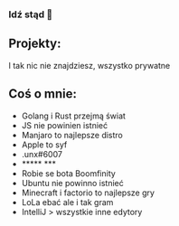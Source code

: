 ### Idź stąd 👋

## Projekty:
I tak nic nie znajdziesz, wszystko prywatne

## Coś o mnie:
- Golang i Rust przejmą świat
- JS nie powinien istnieć
- Manjaro to najlepsze distro
- Apple to syf
- .unx#6007
- \*\*\*\*\* \*\*\*
- Robie se bota Boomfinity
- Ubuntu nie powinno istnieć
- Minecraft i factorio to najlepsze gry
- LoLa ebać ale i tak gram
- IntelliJ > wszystkie inne edytory

<!--
**unxcepted/unxcepted** is a ✨ _special_ ✨ repository because its `README.md` (this file) appears on your GitHub profile.

Here are some ideas to get you started:

- 🔭 I’m currently working on ...
- 🌱 I’m currently learning ...
- 👯 I’m looking to collaborate on ...
- 🤔 I’m looking for help with ...
- 💬 Ask me about ...
- 📫 How to reach me: ...
- 😄 Pronouns: ...
- ⚡ Fun fact: ...
-->
